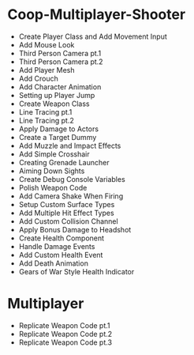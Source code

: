 # Coop-Multiplayer-Shooter

* Create Player Class and Add Movement Input
* Add Mouse Look 
* Third Person Camera pt.1
* Third Person Camera pt.2
* Add Player Mesh
* Add Crouch
* Add Character Animation
* Setting up Player Jump
* Create Weapon Class
* Line Tracing pt.1
* Line Tracing pt.2
* Apply Damage to Actors
* Create a Target Dummy
* Add Muzzle and Impact Effects
* Add Simple Crosshair
* Creating Grenade Launcher
* Aiming Down Sights
* Create Debug Console Variables
* Polish Weapon Code
* Add Camera Shake When Firing
* Setup Custom Surface Types
* Add Multiple Hit Effect Types
* Add Custom Collision Channel
* Apply Bonus Damage to Headshot
* Create Health Component
* Handle Damage Events
* Add Custom Health Event
* Add Death Animation
* Gears of War Style Health Indicator

# Multiplayer
* Replicate Weapon Code pt.1
* Replicate Weapon Code pt.2
* Replicate Weapon Code pt.3

